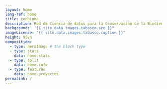 ```yaml
---
layout: home
lang-ref: home
title: redbioma
description: Red de Ciencia de datos para la Conservación de la Biodiversidad Mesoamericana 
background:  "{{ site.data.images.tabasco.src }}"
imageLicense: "{{ site.data.images.tabasco.caption }}"
height: 95vh
composition:
  - type: heroImage # the block type
  - type: stats
    data: home.stats
  - type: split
    data: home.info
  - type: features
    data: home.proyectos
permalink: /
---
```



